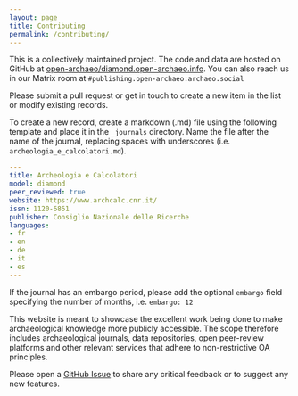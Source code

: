 ```yaml
---
layout: page
title: Contributing
permalink: /contributing/
---
```


This is a collectively maintained project. The code and data are hosted on GitHub at [open-archaeo/diamond.open-archaeo.info](https://github.com/open-archaeo/diamond.open-archaeo.info). You can also reach us in our Matrix room at `#publishing.open-archaeo:archaeo.social`

Please submit a pull request or get in touch to create a new item in the list or modify existing records.

To create a new record, create a markdown (.md) file using the following template and place it in the `_journals` directory. Name the file after the name of the journal, replacing spaces with underscores (i.e. `archeologia_e_calcolatori.md`).

```yaml
---
title: Archeologia e Calcolatori
model: diamond
peer_reviewed: true
website: https://www.archcalc.cnr.it/
issn: 1120-6861
publisher: Consiglio Nazionale delle Ricerche
languages:
- fr
- en
- de
- it
- es
---
```

If the journal has an embargo period, please add the optional `embargo` field specifying the number of months, i.e. `embargo: 12`

This website is meant to showcase the excellent work being done to make archaeological knowledge more publicly accessible. The scope therefore includes archaeological journals, data repositories, open peer-review platforms and other relevant services that adhere to non-restrictive OA principles.

Please open a [GitHub Issue](https://github.com/open-archaeo/diamond.open-archaeo.info/issues) to share any critical feedback or to suggest any new features.
